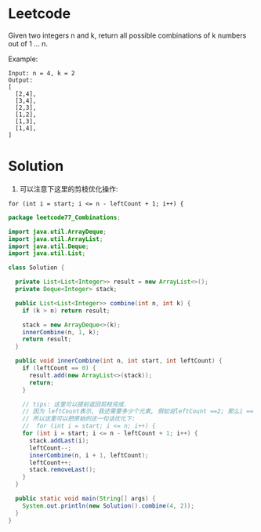 # Leetcode

Given two integers n and k, return all possible combinations of k numbers out of 1 ... n.

Example:

```
Input: n = 4, k = 2
Output:
[
  [2,4],
  [3,4],
  [2,3],
  [1,2],
  [1,3],
  [1,4],
]
```

# Solution

1. 可以注意下这里的剪枝优化操作:

`for (int i = start; i <= n - leftCount + 1; i++) {`

```java
package leetcode77_Combinations;

import java.util.ArrayDeque;
import java.util.ArrayList;
import java.util.Deque;
import java.util.List;

class Solution {

  private List<List<Integer>> result = new ArrayList<>();
  private Deque<Integer> stack;

  public List<List<Integer>> combine(int n, int k) {
    if (k > n) return result;

    stack = new ArrayDeque<>(k);
    innerCombine(n, 1, k);
    return result;
  }

  public void innerCombine(int n, int start, int leftCount) {
    if (leftCount == 0) {
      result.add(new ArrayList<>(stack));
      return;
    }

    // tips: 这里可以提前返回剪枝完成.
    // 因为 leftCount表示, 我还需要多少个元素, 假如说leftCount ==2; 那么i == n, 也就没办法找到最后一个了.
    // 所以这里可以把原始的这一句话优化下:
    //  for (int i = start; i <= n; i++) {
    for (int i = start; i <= n - leftCount + 1; i++) {
      stack.addLast(i);
      leftCount--;
      innerCombine(n, i + 1, leftCount);
      leftCount++;
      stack.removeLast();
    }
  }

  public static void main(String[] args) {
    System.out.println(new Solution().combine(4, 2));
  }
}


```
